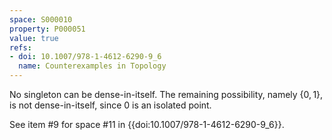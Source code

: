 ```yaml
---
space: S000010
property: P000051
value: true
refs:
- doi: 10.1007/978-1-4612-6290-9_6
  name: Counterexamples in Topology
---
```


No singleton can be dense-in-itself. The remaining possibility, namely $\{0,1\}$, is not dense-in-itself, since $0$ is an isolated point.

See item #9 for space #11 in {{doi:10.1007/978-1-4612-6290-9_6}}.

